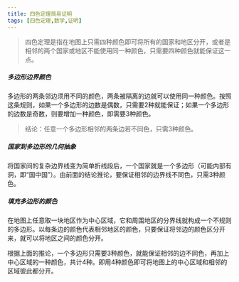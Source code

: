 ```yaml
---
title: 四色定理简易证明
tags: [四色定理,数学,证明]
---
```


> 四色定理是指在地图上只需四种颜色即可将所有的国家和地区分开，或者是相邻的两个国家或地区不能使用同一种颜色，只需要四种颜色就能保证这一点。

##### 多边形边界颜色

多边形的两条邻边须用不同的颜色，两条被隔离的边就可以使用同一种颜色。按照这条规则，如果一个多边形的边数是偶数，只需要2种就能保证；如果一个多边形的边数是奇数，则要增加一种颜色，即需要3种颜色。

> 结论：任意一个多边形相邻的两条边若不同色，只需3种颜色。

##### 国家到多边形的几何抽象

将国家间的复杂边界线变为简单折线段后，一个国家就是一个多边形（可能内部有洞，即“国中国”）。由前面的结论推论，要保证相邻的边界线不同色，只需3种颜色。

##### 填充多边形的颜色

在地图上任意取一块地区作为中心区域，它和周围地区的分界线就构成一个不规则的多边形。以每条边的颜色代表相邻地区的颜色，只要保证将邻边的颜色区分开来，就可以将地区之间的颜色分开。

根据上面的推论，一个多边形只需要3种颜色，就能保证相邻的边不同色，再加上中心区域的一种颜色，共计4种。即用4种颜色即可将地图上的中心区域和相邻的区域彼此都分开。
<!--stackedit_data:
eyJoaXN0b3J5IjpbNDE5MzU1NzEwXX0=
-->